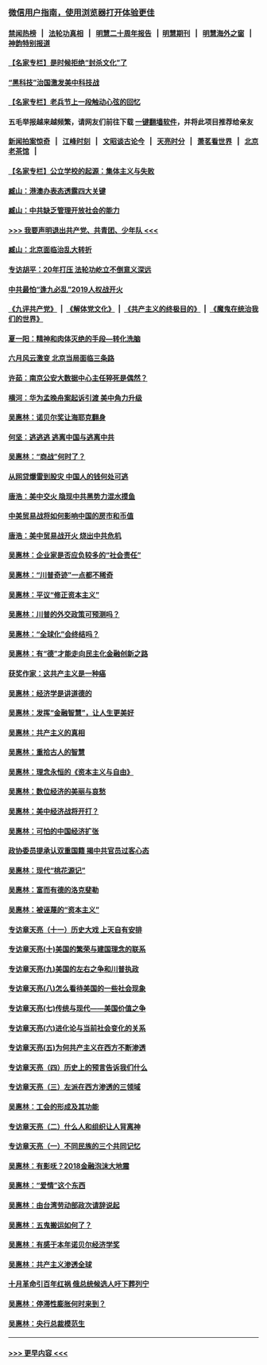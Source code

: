 ### [微信用户指南，使用浏览器打开体验更佳](https://github.com/gfw-breaker/banned-news1/blob/master/indexes/wechat-guide.md?t=0)
#### [禁闻热榜](热点新闻.md?t=0)  &nbsp;&nbsp;|&nbsp;&nbsp; [法轮功真相](https://github.com/gfw-breaker/truth/blob/master/README.md?t=0) &nbsp;&nbsp;|&nbsp;&nbsp; [明慧二十周年报告](https://github.com/gfw-breaker/mh-reports/blob/master/README.md?t=0) &nbsp;&nbsp;|&nbsp;&nbsp;[明慧期刊](https://github.com/gfw-breaker/mh-qikan) &nbsp;&nbsp;|&nbsp;&nbsp; [明慧海外之窗](https://github.com/gfw-breaker/mh-news/blob/master/README.md?t=0) &nbsp;&nbsp;|&nbsp;&nbsp; [神韵特别报道](https://github.com/gfw-breaker/mh-news/blob/master/shenyun.md?t=0)
#### [【名家专栏】是时候拒绝“封杀文化”了](../pages/nsc423/n11814093.md?t=02132111) 
#### [“黑科技”治国激发美中科技战](../pages/nsc423/n11638056.md?t=02132111) 
#### [【名家专栏】老兵节上一段触动心弦的回忆](../pages/nsc423/n11646016.md?t=02132111) 
#### 五毛举报越来越频繁，请网友们前往下载 [一键翻墙软件](https://github.com/gfw-breaker/ssr-accounts)，并将此项目推荐给亲友
#### [新闻拍案惊奇](https://github.com/gfw-breaker/banned-news1/blob/master/pages/link4.md) &nbsp;&nbsp;|&nbsp;&nbsp; [江峰时刻](https://github.com/gfw-breaker/banned-news1/blob/master/pages/link4.md) &nbsp;&nbsp;|&nbsp;&nbsp; [文昭谈古论今](https://github.com/gfw-breaker/banned-news1/blob/master/pages/link4.md) &nbsp;&nbsp;|&nbsp;&nbsp; [天亮时分](https://github.com/gfw-breaker/banned-news1/blob/master/pages/link4.md) &nbsp;&nbsp;|&nbsp;&nbsp; [萧茗看世界](https://github.com/gfw-breaker/banned-news1/blob/master/pages/link4.md) &nbsp;&nbsp;|&nbsp;&nbsp; [北京老茶馆](https://github.com/gfw-breaker/banned-news1/blob/master/pages/link4.md) &nbsp;&nbsp;|&nbsp;&nbsp; 
#### [【名家专栏】公立学校的起源：集体主义与失败](../pages/nsc423/n11601833.md?t=02132111) 
#### [臧山：港澳办表态透露四大关键](../pages/nsc423/n11421628.md?t=02132111) 
#### [臧山：中共缺乏管理开放社会的能力](../pages/nsc423/n11407457.md?t=02132111) 
#### [>>> 我要声明退出共产党、共青团、少年队 <<<](https://github.com/begood0513/goodnews/blob/master/quit/letter.md) 
#### [臧山：北京面临治乱大转折](../pages/nsc423/n11406895.md?t=02132111) 
#### [专访胡平：20年打压 法轮功屹立不倒意义深远](../pages/nsc423/n11398800.md?t=02132111) 
#### [中共最怕“逢九必乱”2019人权战开火](../pages/nsc423/n11385248.md?t=02132111) 
#### [《九评共产党》](https://github.com/begood0513/9ping.md/blob/master/README.md) &nbsp;|&nbsp; [《解体党文化》](../../../../jtdwh.md/blob/master/README.md)  &nbsp;|&nbsp; [《共产主义的终极目的》](../../../../gczydzjmd.md/blob/master/README.md) &nbsp;|&nbsp; [《魔鬼在统治我们的世界》](../../../../mgztzwmdsj.md/blob/master/README.md) 
#### [夏一阳：精神和肉体灭绝的手段—转化洗脑](../pages/nsc423/n11368250.md?t=02132111) 
#### [六月风云激变 北京当局面临三条路](../pages/nsc423/n11313668.md?t=02132111) 
#### [许茹：南京公安大数据中心主任猝死是偶然？](../pages/nsc423/n11064744.md?t=02132111) 
#### [横河：华为孟晚舟案起诉引渡 美中角力升级](../pages/nsc423/n11027230.md?t=02132111) 
#### [吴惠林：诺贝尔奖让海耶克翻身](../pages/nsc423/n10890049.md?t=02132111) 
#### [何坚：逃逃逃 逃离中国与逃离中共](../pages/nsc423/n10592891.md?t=02132111) 
#### [吴惠林：“商战”何时了？](../pages/nsc423/n10573558.md?t=02132111) 
#### [从网贷爆雷到股灾 中国人的钱何处可逃](../pages/nsc423/n10572800.md?t=02132111) 
#### [唐浩：美中交火 隐现中共黑势力混水摸鱼](../pages/nsc423/n10544040.md?t=02132111) 
#### [中美贸易战将如何影响中国的房市和币值](../pages/nsc423/n10543697.md?t=02132111) 
#### [唐浩：美中贸易战开火 烧出中共危机](../pages/nsc423/n10540126.md?t=02132111) 
#### [吴惠林：企业家是否应负较多的“社会责任”](../pages/nsc423/n10535022.md?t=02132111) 
#### [吴惠林：“川普奇迹”一点都不稀奇](../pages/nsc423/n10512808.md?t=02132111) 
#### [吴惠林：平议“修正资本主义”](../pages/nsc423/n10495724.md?t=02132111) 
#### [吴惠林：川普的外交政策可预测吗？](../pages/nsc423/n10462387.md?t=02132111) 
#### [吴惠林：“全球化”会终结吗？](../pages/nsc423/n10452838.md?t=02132111) 
#### [吴惠林：有“德”才能走向民主化金融创新之路](../pages/nsc423/n10432292.md?t=02132111) 
#### [获奖作家：这共产主义是一种癌](../pages/nsc423/n10431541.md?t=02132111) 
#### [吴惠林：经济学是讲道德的](../pages/nsc423/n10398014.md?t=02132111) 
#### [吴惠林：发挥“金融智慧”，让人生更美好](../pages/nsc423/n10375019.md?t=02132111) 
#### [吴惠林：共产主义的真相](../pages/nsc423/n10351394.md?t=02132111) 
#### [吴惠林：重拾古人的智慧](../pages/nsc423/n10337691.md?t=02132111) 
#### [吴惠林：理念永恒的《资本主义与自由》](../pages/nsc423/n10316274.md?t=02132111) 
#### [吴惠林：数位经济的美丽与哀愁](../pages/nsc423/n10292946.md?t=02132111) 
#### [吴惠林：美中经济战将开打？](../pages/nsc423/n10258825.md?t=02132111) 
#### [吴惠林：可怕的中国经济扩张](../pages/nsc423/n10219147.md?t=02132111) 
#### [政协委员提承认双重国籍 揭中共官员过客心态](../pages/nsc423/n10208809.md?t=02132111) 
#### [吴惠林：现代“桃花源记”](../pages/nsc423/n10185234.md?t=02132111) 
#### [吴惠林：富而有德的洛克斐勒](../pages/nsc423/n10142264.md?t=02132111) 
#### [吴惠林：被诬蔑的“资本主义”](../pages/nsc423/n10124816.md?t=02132111) 
#### [专访章天亮（十一）历史大戏 上天自有安排](../pages/nsc423/n10094905.md?t=02132111) 
#### [专访章天亮(十)美国的繁荣与建国理念的联系](../pages/nsc423/n10094899.md?t=02132111) 
#### [专访章天亮(九)美国的左右之争和川普执政](../pages/nsc423/n10094889.md?t=02132111) 
#### [专访章天亮(八)怎么看待美国的一些社会现象](../pages/nsc423/n10094857.md?t=02132111) 
#### [专访章天亮(七)传统与现代——美国价值之争](../pages/nsc423/n10093140.md?t=02132111) 
#### [专访章天亮(六)进化论与当前社会变化的关系](../pages/nsc423/n10092036.md?t=02132111) 
#### [专访章天亮(五)为何共产主义在西方不断渗透](../pages/nsc423/n10083620.md?t=02132111) 
#### [专访章天亮（四）历史上的预言告诉我们什么](../pages/nsc423/n10083606.md?t=02132111) 
#### [专访章天亮（三）左派在西方渗透的三领域](../pages/nsc423/n10081115.md?t=02132111) 
#### [吴惠林：工会的形成及其功能](../pages/nsc423/n10080633.md?t=02132111) 
#### [专访章天亮（二）什么人和组织让人背离神](../pages/nsc423/n10076637.md?t=02132111) 
#### [专访章天亮（一）不同民族的三个共同记忆](../pages/nsc423/n10074188.md?t=02132111) 
#### [吴惠林：有影呒？2018金融泡沫大地震](../pages/nsc423/n10040534.md?t=02132111) 
#### [吴惠林：“爱情”这个东西](../pages/nsc423/n10019423.md?t=02132111) 
#### [吴惠林：由台湾劳动部政次请辞说起](../pages/nsc423/n9979679.md?t=02132111) 
#### [吴惠林：五鬼搬运如何了？](../pages/nsc423/n9925338.md?t=02132111) 
#### [吴惠林：有感于本年诺贝尔经济学奖](../pages/nsc423/n9871883.md?t=02132111) 
#### [吴惠林：共产主义渗透全球](../pages/nsc423/n9812748.md?t=02132111) 
#### [十月革命引百年红祸 俄总统候选人吁下葬列宁](../pages/nsc423/n9810182.md?t=02132111) 
#### [吴惠林：停滞性膨胀何时来到？](../pages/nsc423/n9764136.md?t=02132111) 
#### [吴惠林：央行总裁模范生](../pages/nsc423/n9728134.md?t=02132111) 

----
#### [ >>> 更早内容 <<< ](../indexes/nsc423-earlier.md)
